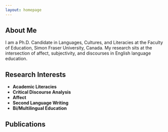 ```yaml
---
layout: homepage
---
```


## About Me

I am a Ph.D. Candidate in Languages, Cultures, and Literacies at the Faculty of Education, Simon Fraser University, Canada. My research sits at the intersection of affect, subjectivity, and discourses in English language education.

## Research Interests

- **Academic Literacies**
- **Critical Discourse Analysis**
- **Affect**
- **Second Language Writing**
- **Bi/Multilingual Education**

## Publications

